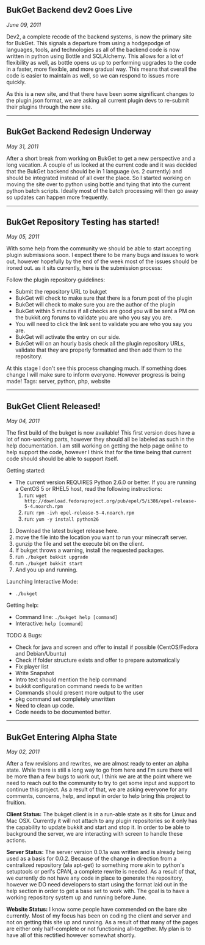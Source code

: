 BukGet Backend dev2 Goes Live
-----------------------------
*June 09, 2011*

Dev2, a complete recode of the backend systems, is now the primary site for BukGet.  This signals a departure from using a hodgepodge of languages, tools, and technologies as all of the backend code is now written in python using Bottle and SQLAlchemy.  This allows for a lot of flexibility as well, as bottle opens us up to performing upgrades to the code in a faster, more flexible, and more gradual way.  This means that overall the code is easier to maintain as well, so we can respond to issues more quickly.

As this is a new site, and that there have been some significant changes to the plugin.json format, we are asking all current plugin devs to re-submit their plugins through the new site.

* * *

BukGet Backend Redesign Underway
--------------------------------
*May 31, 2011*

After a short break from working on BukGet to get a new perspective and a long vacation.  A couple of us looked at the current code and it was decided that the BukGet backend should be in 1 language (vs. 2 currently) and should be integrated instead of all over the place.  So I started working on moving the site over to python using bottle and tying that into the current python batch scripts.  Ideally most of the batch processing will then go away so updates can happen more frequently.

* * *

BukGet Repository Testing has started!
--------------------------------------
*May 05, 2011*

With some help from the community we should be able to start accepting plugin submissions soon. I expect there to be many bugs and issues to work out, however hopefully by the end of the week most of the issues should be ironed out. as it sits currently, here is the submission process:

Follow the plugin repository guidelines:

* Submit the repository URL to bukget
* BukGet will check to make sure that there is a forum post of the plugin
* BukGet will check to make sure you are the author of the plugin
* BukGet within 5 minutes if all checks are good you will be sent a PM on the bukkit.org forums to validate you are who you say you are.
* You will need to click the link sent to validate you are who you say you are.
* BukGet will activate the entry on our side.
* BukGet will on an hourly basis check all the plugin repository URLs, validate that they are properly formatted and then add them to the repository.

At this stage I don't see this process changing much. If something does change I will make sure to inform everyone. However progress is being made!
Tags: server, python, php, website

* * *

BukGet Client Released!
-----------------------
*May 04, 2011*

The first build of the bukget is now available! This first version does have a lot of non-working parts, however they should all be labeled as such in the help documentation. I am still working on getting the help page online to help support the code, however I think that for the time being that current code should should be able to support itself.

Getting started:

* The current version REQUIRES Python 2.6.0 or better. If you are running a CentOS 5 or RHEL5 host, read the following instructions:
  1. run: `wget http://download.fedoraproject.org/pub/epel/5/i386/epel-release-5-4.noarch.rpm`
  2. run: `rpm -ivh epel-release-5-4.noarch.rpm`
  3. run: `yum -y install python26`
1. Download the latest bukget release here.
2. move the file into the location you want to run your minecraft server.
3. gunzip the file and set the execute bit on the client.
4. If bukget throws a warning, install the requested packages.
5. run `./bukget bukkit upgrade`
6. run `./bukget bukkit start`
7. And you up and running.

Launching Interactive Mode:

* `./bukget`

Getting help:

* Command line: `./bukget help [command]`
* Interactive: `help [command]`

TODO & Bugs:

* Check for java and screen and offer to install if possible (CentOS/Fedora and Debian/Ubuntu)
* Check if folder structure exists and offer to prepare automatically
* Fix player list
* Write Snapshot
* Intro text should mention the help command
* bukkit configuration command needs to be written
* Commands should present more output to the user
* pkg command set completely unwritten
* Need to clean up code.
* Code needs to be documented better.

* * *

BukGet Entering Alpha State
---------------------------
*May 02, 2011*

After a few revisions and rewrites, we are almost ready to enter an alpha state. While there is still a long way to go from here and I'm sure there will be more than a few bugs to work out, I think we are at the point where we need to reach out to the community to try to get some input and support to continue this project. As a result of that, we are asking everyone for any comments, concerns, help, and input in order to help bring this project to fruition.

**Client Status:**
The bukget client is in a run-able state as it sits for Linux and Mac OSX. Currently it will not attach to any plugin repositories so it only has the capability to update bukkit and start and stop it. In order to be able to background the server, we are interacting with screen to handle these actions.

**Server Status:**
The server version 0.0.1a was written and is already being used as a basis for 0.0.2. Because of the change in direction from a centralized repository (ala apt-get) to something more akin to python's setuptools or perl's CPAN, a complete rewrite is needed. As a result of that, we currently do not have any code in place to generate the repository, however we DO need developers to start using the format laid out in the help section in order to get a base set to work with. The goal is to have a working repository system up and running before June.

**Website Status:**
I know some people have commended on the bare site currently. Most of my focus has been on coding the client and server and not on getting this site up and running. As a result of that many of the pages are either only half-complete or not functioning all-together. My plan is to have all of this rectified however somewhat shortly.
